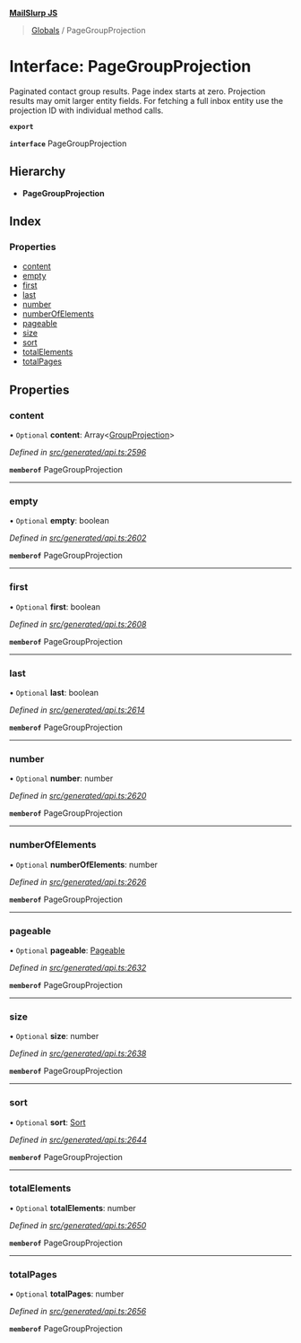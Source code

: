 **[MailSlurp JS](../README.md)**

> [Globals](../README.md) / PageGroupProjection

# Interface: PageGroupProjection

Paginated contact group results. Page index starts at zero. Projection results may omit larger entity fields. For fetching a full inbox entity use the projection ID with individual method calls.

**`export`** 

**`interface`** PageGroupProjection

## Hierarchy

* **PageGroupProjection**

## Index

### Properties

* [content](pagegroupprojection.md#content)
* [empty](pagegroupprojection.md#empty)
* [first](pagegroupprojection.md#first)
* [last](pagegroupprojection.md#last)
* [number](pagegroupprojection.md#number)
* [numberOfElements](pagegroupprojection.md#numberofelements)
* [pageable](pagegroupprojection.md#pageable)
* [size](pagegroupprojection.md#size)
* [sort](pagegroupprojection.md#sort)
* [totalElements](pagegroupprojection.md#totalelements)
* [totalPages](pagegroupprojection.md#totalpages)

## Properties

### content

• `Optional` **content**: Array\<[GroupProjection](groupprojection.md)>

*Defined in [src/generated/api.ts:2596](https://github.com/mailslurp/mailslurp-client/blob/359c034/src/generated/api.ts#L2596)*

**`memberof`** PageGroupProjection

___

### empty

• `Optional` **empty**: boolean

*Defined in [src/generated/api.ts:2602](https://github.com/mailslurp/mailslurp-client/blob/359c034/src/generated/api.ts#L2602)*

**`memberof`** PageGroupProjection

___

### first

• `Optional` **first**: boolean

*Defined in [src/generated/api.ts:2608](https://github.com/mailslurp/mailslurp-client/blob/359c034/src/generated/api.ts#L2608)*

**`memberof`** PageGroupProjection

___

### last

• `Optional` **last**: boolean

*Defined in [src/generated/api.ts:2614](https://github.com/mailslurp/mailslurp-client/blob/359c034/src/generated/api.ts#L2614)*

**`memberof`** PageGroupProjection

___

### number

• `Optional` **number**: number

*Defined in [src/generated/api.ts:2620](https://github.com/mailslurp/mailslurp-client/blob/359c034/src/generated/api.ts#L2620)*

**`memberof`** PageGroupProjection

___

### numberOfElements

• `Optional` **numberOfElements**: number

*Defined in [src/generated/api.ts:2626](https://github.com/mailslurp/mailslurp-client/blob/359c034/src/generated/api.ts#L2626)*

**`memberof`** PageGroupProjection

___

### pageable

• `Optional` **pageable**: [Pageable](pageable.md)

*Defined in [src/generated/api.ts:2632](https://github.com/mailslurp/mailslurp-client/blob/359c034/src/generated/api.ts#L2632)*

**`memberof`** PageGroupProjection

___

### size

• `Optional` **size**: number

*Defined in [src/generated/api.ts:2638](https://github.com/mailslurp/mailslurp-client/blob/359c034/src/generated/api.ts#L2638)*

**`memberof`** PageGroupProjection

___

### sort

• `Optional` **sort**: [Sort](sort.md)

*Defined in [src/generated/api.ts:2644](https://github.com/mailslurp/mailslurp-client/blob/359c034/src/generated/api.ts#L2644)*

**`memberof`** PageGroupProjection

___

### totalElements

• `Optional` **totalElements**: number

*Defined in [src/generated/api.ts:2650](https://github.com/mailslurp/mailslurp-client/blob/359c034/src/generated/api.ts#L2650)*

**`memberof`** PageGroupProjection

___

### totalPages

• `Optional` **totalPages**: number

*Defined in [src/generated/api.ts:2656](https://github.com/mailslurp/mailslurp-client/blob/359c034/src/generated/api.ts#L2656)*

**`memberof`** PageGroupProjection
